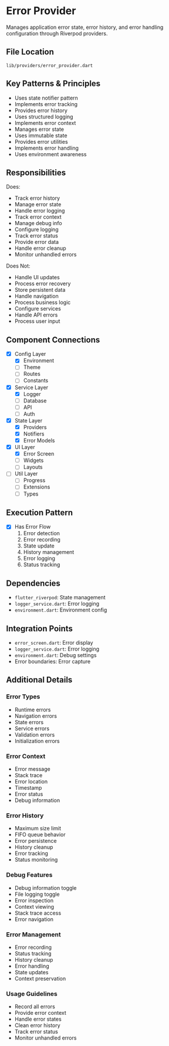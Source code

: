 # Error Provider

Manages application error state, error history, and error handling configuration through Riverpod providers.

## File Location
`lib/providers/error_provider.dart`

## Key Patterns & Principles
- Uses state notifier pattern
- Implements error tracking
- Provides error history
- Uses structured logging
- Implements error context
- Manages error state
- Uses immutable state
- Provides error utilities
- Implements error handling
- Uses environment awareness

## Responsibilities
Does:
- Track error history
- Manage error state
- Handle error logging
- Track error context
- Manage debug info
- Configure logging
- Track error status
- Provide error data
- Handle error cleanup
- Monitor unhandled errors

Does Not:
- Handle UI updates
- Process error recovery
- Store persistent data
- Handle navigation
- Process business logic
- Configure services
- Handle API errors
- Process user input

## Component Connections
- [x] Config Layer
  - [x] Environment
  - [ ] Theme
  - [ ] Routes
  - [ ] Constants
- [x] Service Layer
  - [x] Logger
  - [ ] Database
  - [ ] API
  - [ ] Auth
- [x] State Layer
  - [x] Providers
  - [x] Notifiers
  - [x] Error Models
- [x] UI Layer
  - [x] Error Screen
  - [ ] Widgets
  - [ ] Layouts
- [ ] Util Layer
  - [ ] Progress
  - [ ] Extensions
  - [ ] Types

## Execution Pattern
- [x] Has Error Flow
  1. Error detection
  2. Error recording
  3. State update
  4. History management
  5. Error logging
  6. Status tracking

## Dependencies
- `flutter_riverpod`: State management
- `logger_service.dart`: Error logging
- `environment.dart`: Environment config

## Integration Points
- `error_screen.dart`: Error display
- `logger_service.dart`: Error logging
- `environment.dart`: Debug settings
- Error boundaries: Error capture

## Additional Details

### Error Types
- Runtime errors
- Navigation errors
- State errors
- Service errors
- Validation errors
- Initialization errors

### Error Context
- Error message
- Stack trace
- Error location
- Timestamp
- Error status
- Debug information

### Error History
- Maximum size limit
- FIFO queue behavior
- Error persistence
- History cleanup
- Error tracking
- Status monitoring

### Debug Features
- Debug information toggle
- File logging toggle
- Error inspection
- Context viewing
- Stack trace access
- Error navigation

### Error Management
- Error recording
- Status tracking
- History cleanup
- Error handling
- State updates
- Context preservation

### Usage Guidelines
- Record all errors
- Provide error context
- Handle error states
- Clean error history
- Track error status
- Monitor unhandled errors 